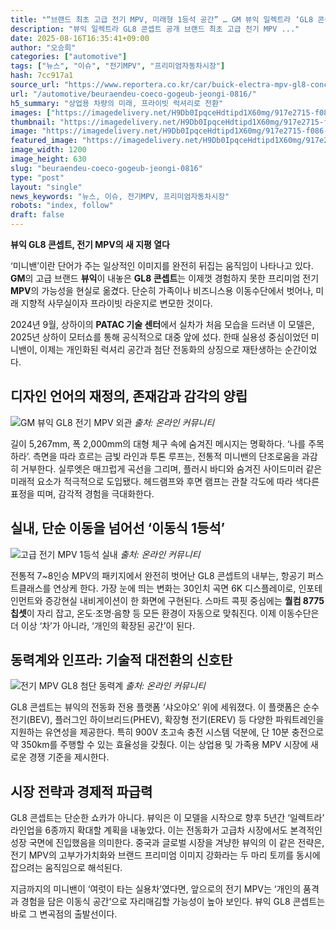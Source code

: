 ```yaml
---
title: "“브랜드 최초 고급 전기 MPV, 미래형 1등석 공간” … GM 뷰익 일렉트라 ‘GL8 콘셉트’, 5.2m 전기 MPV 등장"
description: "뷰익 일렉트라 GL8 콘셉트 공개 브랜드 최초 고급 전기 MPV ..."
date: 2025-08-16T16:35:41+09:00
author: "오승희"
categories: ["automotive"]
tags: ["뉴스", "이슈", "전기MPV", "프리미엄자동차시장"]
hash: 7cc917a1
source_url: "https://www.reportera.co.kr/car/buick-electra-mpv-gl8-concept/"
url: "/automotive/beuraendeu-coeco-gogeub-jeongi-0816/"
h5_summary: "상업용 차량의 미래, 프라이빗 럭셔리로 전환"
images: ["https://imagedelivery.net/H9Db0IpqceHdtipd1X60mg/917e2715-f086-4070-5eec-9e2807cbf100/public", "https://imagedelivery.net/H9Db0IpqceHdtipd1X60mg/a2507e76-dcdf-4a6d-2d6f-f81fee72e600/public", "https://imagedelivery.net/H9Db0IpqceHdtipd1X60mg/1247ce4d-6643-43db-53e1-67f0a4ab8900/public", "https://imagedelivery.net/H9Db0IpqceHdtipd1X60mg/732e64b9-5002-4179-15f9-a19ed73d2b00/public"]
thumbnail: "https://imagedelivery.net/H9Db0IpqceHdtipd1X60mg/917e2715-f086-4070-5eec-9e2807cbf100/public"
image: "https://imagedelivery.net/H9Db0IpqceHdtipd1X60mg/917e2715-f086-4070-5eec-9e2807cbf100/public"
featured_image: "https://imagedelivery.net/H9Db0IpqceHdtipd1X60mg/917e2715-f086-4070-5eec-9e2807cbf100/public"
image_width: 1200
image_height: 630
slug: "beuraendeu-coeco-gogeub-jeongi-0816"
type: "post"
layout: "single"
news_keywords: "뉴스, 이슈, 전기MPV, 프리미엄자동차시장"
robots: "index, follow"
draft: false
---
```


**뷰익 GL8 콘셉트, 전기 MPV의 새 지평 열다**

‘미니밴’이란 단어가 주는 일상적인 이미지를 완전히 뒤집는 움직임이 나타나고 있다. **GM**의 고급 브랜드 **뷰익**이 내놓은 **GL8 콘셉트**는 이제껏 경험하지 못한 프리미엄 전기 **MPV**의 가능성을 현실로 옮겼다. 단순히 가족이나 비즈니스용 이동수단에서 벗어나, 미래 지향적 사무실이자 프라이빗 라운지로 변모한 것이다.

2024년 9월, 상하이의 **PATAC 기술 센터**에서 실차가 처음 모습을 드러낸 이 모델은, 2025년 상하이 모터쇼를 통해 공식적으로 대중 앞에 섰다. 한때 실용성 중심이었던 미니밴이, 이제는 개인화된 럭셔리 공간과 첨단 전동화의 상징으로 재탄생하는 순간이었다.


## 디자인 언어의 재정의, 존재감과 감각의 양립

![GM 뷰익 GL8 전기 MPV 외관](https://imagedelivery.net/H9Db0IpqceHdtipd1X60mg/1247ce4d-6643-43db-53e1-67f0a4ab8900/public)
*출처: 온라인 커뮤니티*


길이 5,267mm, 폭 2,000mm의 대형 체구 속에 숨겨진 메시지는 명확하다. ‘나를 주목하라’. 측면을 따라 흐르는 금빛 라인과 투톤 루프는, 전통적 미니밴의 단조로움을 과감히 거부한다. 실루엣은 매끄럽게 곡선을 그리며, 플러시 바디와 숨겨진 사이드미러 같은 미래적 요소가 적극적으로 도입됐다. 헤드램프와 후면 램프는 관찰 각도에 따라 색다른 표정을 띠며, 감각적 경험을 극대화한다.


## 실내, 단순 이동을 넘어선 ‘이동식 1등석’

![고급 전기 MPV 1등석 실내](https://imagedelivery.net/H9Db0IpqceHdtipd1X60mg/732e64b9-5002-4179-15f9-a19ed73d2b00/public)
*출처: 온라인 커뮤니티*


전통적 7~8인승 MPV의 패키지에서 완전히 벗어난 GL8 콘셉트의 내부는, 항공기 퍼스트클래스를 연상케 한다. 가장 눈에 띄는 변화는 30인치 곡면 6K 디스플레이로, 인포테인먼트와 증강현실 내비게이션이 한 화면에 구현된다. 스마트 콕핏 중심에는 **퀄컴 8775 칩셋**이 자리 잡고, 온도·조명·음향 등 모든 환경이 자동으로 맞춰진다. 이제 이동수단은 더 이상 ‘차’가 아니라, ‘개인의 확장된 공간’이 된다.


## 동력계와 인프라: 기술적 대전환의 신호탄

![전기 MPV GL8 첨단 동력계](https://imagedelivery.net/H9Db0IpqceHdtipd1X60mg/a2507e76-dcdf-4a6d-2d6f-f81fee72e600/public)
*출처: 온라인 커뮤니티*


GL8 콘셉트는 뷰익의 전동화 전용 플랫폼 ‘샤오야오’ 위에 세워졌다. 이 플랫폼은 순수 전기(BEV), 플러그인 하이브리드(PHEV), 확장형 전기(EREV) 등 다양한 파워트레인을 지원하는 유연성을 제공한다. 특히 900V 초고속 충전 시스템 덕분에, 단 10분 충전으로 약 350km를 주행할 수 있는 효율성을 갖췄다. 이는 상업용 및 가족용 MPV 시장에 새로운 경쟁 기준을 제시한다.


## 시장 전략과 경제적 파급력

GL8 콘셉트는 단순한 쇼카가 아니다. 뷰익은 이 모델을 시작으로 향후 5년간 ‘일렉트라’ 라인업을 6종까지 확대할 계획을 내놓았다. 이는 전동화가 고급차 시장에서도 본격적인 성장 국면에 진입했음을 의미한다. 중국과 글로벌 시장을 겨냥한 뷰익의 이 같은 전략은, 전기 MPV의 고부가가치화와 브랜드 프리미엄 이미지 강화라는 두 마리 토끼를 동시에 잡으려는 움직임으로 해석된다.

지금까지의 미니밴이 ‘여럿이 타는 실용차’였다면, 앞으로의 전기 MPV는 ‘개인의 품격과 경험을 담은 이동식 공간’으로 자리매김할 가능성이 높아 보인다. 뷰익 GL8 콘셉트는 바로 그 변곡점의 출발선이다.
